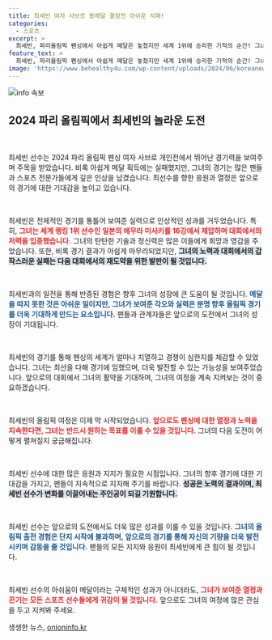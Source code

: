 ```yaml
---
title: 최세빈 여자 사브르 동메달 결정전 아쉬운 석패!
categories:
  - 스포츠
excerpt: >
  최세빈, 파리올림픽 펜싱에서 아쉽게 메달은 놓쳤지만 세계 1위에 승리한 기적의 순간! 그녀의 도전과 열정을 확인해보세요!
feature_text: >
  최세빈, 파리올림픽 펜싱에서 아쉽게 메달은 놓쳤지만 세계 1위에 승리한 기적의 순간! 그녀의 도전과 열정을 확인해보세요!
image: 'https://www.behealthy4u.com/wp-content/uploads/2024/06/koreanews.jpg'
---
```


<p><img src="https://www.behealthy4u.com/wp-content/uploads/2024/06/koreanews.jpg" alt="info 속보" /></p>

<h2 data-ke-size="size26">2024 파리 올림픽에서 최세빈의 놀라운 도전</h2>

<p data-ke-size="size16">&nbsp;</p>

<p>최세빈 선수는 2024 파리 올림픽 펜싱 여자 사브로 개인전에서 뛰어난 경기력을 보여주며 주목을 받았습니다. 비록 아쉽게 메달 획득에는 실패했지만, 그녀의 경기는 많은 팬들과 스포츠 전문가들에게 깊은 인상을 남겼습니다. 최선수를 향한 응원과 열정은 앞으로의 경기에 대한 기대감을 높이고 있습니다.</p>

<p data-ke-size="size16">&nbsp;</p>

<p>최세빈은 전체적인 경기를 통틀어 보여준 실력으로 인상적인 성과를 거두었습니다. 특히, <b><span style="color: #ee2323;">그녀는 세계 랭킹 1위 선수인 일본의 에무라 미사키를 16강에서 제압하며 대회에서의 저력을 입증했습니다.</span></b> 그녀의 탄탄한 기술과 정신력은 많은 이들에게 희망과 영감을 주었습니다. 또한, 비록 경기 결과가 아쉽게 마무리되었지만, <b><span style="background-color: #21538527;">그녀의 노력과 대회에서의 갑작스러운 실패는 다음 대회에서의 재도약을 위한 발판이 될 것입니다.</span></b></p>

<p data-ke-size="size16">&nbsp;</p>

<p>최세빈과의 일전을 통해 반증된 경험은 향후 그녀의 성장에 큰 도움이 될 것입니다. <b><span style="color: #1a5490;">메달을 따지 못한 것은 아쉬운 일이지만, 그녀가 보여준 각오와 실력은 분명 향후 올림픽 경기를 더욱 기대하게 만드는 요소입니다.</span></b> 팬들과 관계자들은 앞으로의 도전에서 그녀의 성장이 기대됩니다.</p>

<p data-ke-size="size16">&nbsp;</p>

<p>최세빈의 경기를 통해 펜싱의 세계가 얼마나 치열하고 경쟁이 심한지를 체감할 수 있었습니다. 그녀는 최선을 다해 경기에 임했으며, 더욱 발전할 수 있는 가능성을 보여주었습니다. 앞으로의 대회에서 그녀의 활약을 기대하며, 그녀의 여정을 계속 지켜보는 것이 중요하겠습니다.</p>

<p data-ke-size="size16">&nbsp;</p>

<p>최세빈의 올림픽 여정은 이제 막 시작되었습니다. <b><span style="color: #ee2323;">앞으로도 펜싱에 대한 열정과 노력을 지속한다면, 그녀는 반드시 원하는 목표를 이룰 수 있을 것입니다.</span></b> 그녀의 다음 도전이 어떻게 펼쳐질지 궁금해집니다.</p>

<p data-ke-size="size16">&nbsp;</p>

<p>최세빈 선수에 대한 많은 응원과 지지가 필요한 시점입니다. 그녀의 향후 경기에 대한 기대감을 가지고, 팬들이 지속적으로 지지해 주기를 바랍니다. <b><span style="background-color: #21538527;">성공은 노력의 결과이며, 최세빈 선수가 변화를 이끌어내는 주인공이 되길 기원합니다.</span></b> </p>

<p data-ke-size="size16">&nbsp;</p>

<p>최세빈 선수는 앞으로의 도전에서도 더욱 많은 성과를 이룰 수 있을 것입니다. <b><span style="color: #1a5490;">그녀의 올림픽 출전 경험은 단지 시작에 불과하며, 앞으로의 경기를 통해 자신의 기량을 더욱 발전시키며 감동을 줄 것입니다.</span></b> 팬들의 모든 지지와 응원이 최세빈에게 큰 힘이 될 것입니다. </p>

<p data-ke-size="size16">&nbsp;</p>

<p>최세빈 선수의 아쉬움이 메달이라는 구체적인 성과가 아니더라도, <b><span style="color: #ee2323;">그녀가 보여준 열정과 끈기는 모든 스포츠 선수들에게 귀감이 될 것입니다.</span></b> 앞으로도 그녀의 여정에 많은 관심을 두고 지켜봐 주세요.</p>
생생한 뉴스, <a href="https://onioninfo.kr" rel="dofollow">onioninfo.kr</a>


